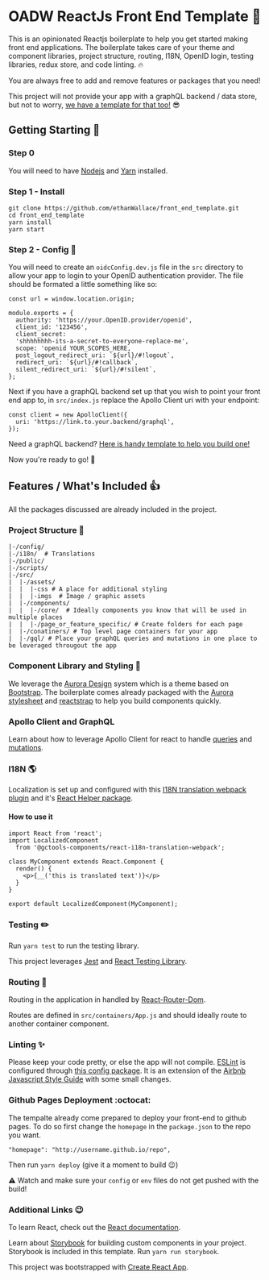 # OADW ReactJs Front End Template :tada:

This is an opinionated Reactjs boilerplate to help you get started making front end applications. The boilerplate takes care of your theme and component libraries, project structure, routing, I18N, OpenID login, testing libraries, redux store, and code linting. :fire: 

You are always free to add and remove features or packages that you need!

This project will not provide your app with a graphQL backend / data store, but not to worry, [we have a template for that too!](https://github.com/gctools-outilsgc/micro_service_template) :sunglasses:

## Getting Starting :raised_hands:

### Step 0
You will need to have [Nodejs](https://nodejs.org/en/) and [Yarn](https://yarnpkg.com/lang/en/) installed.

### Step 1 - Install
```
git clone https://github.com/ethanWallace/front_end_template.git
cd front_end_template
yarn install
yarn start
```

### Step 2 - Config :wrench:

You will need to create an `oidcConfig.dev.js` file in the `src` directory to allow your app to login to your OpenID authentication provider. The file should be formated a little something like so:

```
const url = window.location.origin;

module.exports = {
  authority: 'https://your.OpenID.provider/openid',
  client_id: '123456',
  client_secret:
  'shhhhhhhh-its-a-secret-to-everyone-replace-me',
  scope: 'openid YOUR_SCOPES_HERE,
  post_logout_redirect_uri: `${url}/#!logout`,
  redirect_uri: `${url}/#!callback`,
  silent_redirect_uri: `${url}/#!silent`,
};
```

Next if you have a graphQL backend set up that you wish to point your front end app to, in `src/index.js` replace the Apollo Client uri with your endpoint:

```
const client = new ApolloClient({
  uri: 'https://link.to.your.backend/graphql',
});
```
Need a graphQL backend? [Here is handy template to help you build one!](https://github.com/gctools-outilsgc/micro_service_template)

Now you're ready to go! :cake:

## Features / What's Included :thumbsup:

All the packages discussed are already included in the project.

### Project Structure :file_folder:

```
|-/config/
|-/i18n/  # Translations
|-/public/
|-/scripts/
|-/src/
|  |-/assets/
|  |  |-css # A place for additional styling
|  |  |-imgs  # Image / graphic assets
|  |-/components/
|  |  |-/core/  # Ideally components you know that will be used in multiple places
|  |  |-/page_or_feature_specific/ # Create folders for each page
|  |-/conatiners/ # Top level page containers for your app
|  |-/gql/ # Place your graphQL queries and mutations in one place to be leveraged througout the app
```

### Component Library and Styling :art:
We leverage the [Aurora Design](https://design.gccollab.ca/) system which is a theme based on [Bootstrap](https://getbootstrap.com/).
The boilerplate comes already packaged with the [Aurora stylesheet](https://www.npmjs.com/package/@gctools-components/aurora-css) and [reactstrap](https://reactstrap.github.io/components/alerts/) to help you build components quickly.

### Apollo Client and GraphQL

Learn about how to leverage Apollo Client for react to handle [queries](https://www.apollographql.com/docs/react/essentials/queries.html) and [mutations](https://www.apollographql.com/docs/react/essentials/mutations.html).

### I18N :earth_americas:

Localization is set up and configured with this [I18N translation webpack plugin](https://github.com/gctools-outilsgc/gctools-components/tree/master/packages/i18n-translation-webpack-plugin) and it's [React Helper package](https://github.com/gctools-outilsgc/gctools-components/tree/master/packages/react-i18n-translation-webpack).

#### How to use it
```
import React from 'react';
import LocalizedComponent
  from '@gctools-components/react-i18n-translation-webpack';

class MyComponent extends React.Component {
  render() {
    <p>{__('this is translated text')}</p>
  }
}

export default LocalizedComponent(MyComponent);
```

### Testing :pencil2:

Run `yarn test` to run the testing library.

This project leverages [Jest](https://jestjs.io/docs/en/tutorial-react.html) and [React Testing Library](https://github.com/kentcdodds/react-testing-library).

### Routing :blue_car:

Routing in the application in handled by [React-Router-Dom](https://github.com/ReactTraining/react-router#readme).

Routes are defined in `src/containers/App.js` and should ideally route to another container component.

### Linting :sparkles:

Please keep your code pretty, or else the app will not compile. [ESLint](https://eslint.org/) is configured through [this config package](https://github.com/gctools-outilsgc/gctools-components/tree/master/packages/eslint-config). It is an extension of the [Airbnb Javascript Style Guide](https://github.com/airbnb/javascript) with some small changes.

### Github Pages Deployment :octocat:

The tempalte already come prepared to deploy your front-end to github pages. To do so first change the `homepage` in the `package.json` to the repo you want.

```
"homepage": "http://username.github.io/repo",
```

Then run `yarn deploy` (give it a moment to build :wink:)

:warning: Watch and make sure your `config` or `env` files do not get pushed with the build!

### Additional Links :wink:
To learn React, check out the [React documentation](https://reactjs.org/).

Learn about [Storybook](https://storybook.js.org/) for building custom components in your project. Storybook is included in this template. Run `yarn run storybook`.

This project was bootstrapped with [Create React App](https://github.com/facebook/create-react-app).

